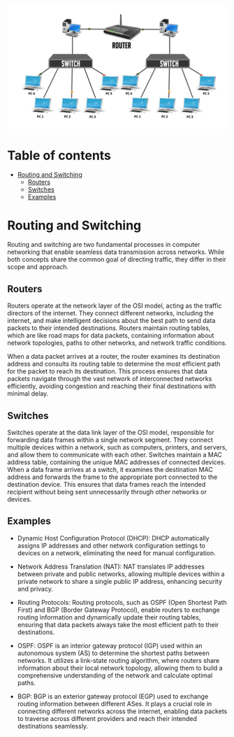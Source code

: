 ![placeholder image](Journey/004/assets/switch_and_router.jpg)

# Table of contents

- [Routing and Switching](#routing-and-switching)
  - [Routers](#routers)
  - [Switches](#switches)
  - [Examples](#examples)
  
# Routing and Switching

Routing and switching are two fundamental processes in computer networking that enable seamless data transmission across networks. While both concepts share the common goal of directing traffic, they differ in their scope and approach.

## Routers

Routers operate at the network layer of the OSI model, acting as the traffic directors of the internet. They connect different networks, including the internet, and make intelligent decisions about the best path to send data packets to their intended destinations. Routers maintain routing tables, which are like road maps for data packets, containing information about network topologies, paths to other networks, and network traffic conditions.

When a data packet arrives at a router, the router examines its destination address and consults its routing table to determine the most efficient path for the packet to reach its destination. This process ensures that data packets navigate through the vast network of interconnected networks efficiently, avoiding congestion and reaching their final destinations with minimal delay.

## Switches

Switches operate at the data link layer of the OSI model, responsible for forwarding data frames within a single network segment. They connect multiple devices within a network, such as computers, printers, and servers, and allow them to communicate with each other. Switches maintain a MAC address table, containing the unique MAC addresses of connected devices. When a data frame arrives at a switch, it examines the destination MAC address and forwards the frame to the appropriate port connected to the destination device. This ensures that data frames reach the intended recipient without being sent unnecessarily through other networks or devices.

## Examples

- Dynamic Host Configuration Protocol (DHCP): DHCP automatically assigns IP addresses and other network configuration settings to devices on a network, eliminating the need for manual configuration.

- Network Address Translation (NAT): NAT translates IP addresses between private and public networks, allowing multiple devices within a private network to share a single public IP address, enhancing security and privacy.

- Routing Protocols: Routing protocols, such as OSPF (Open Shortest Path First) and BGP (Border Gateway Protocol), enable routers to exchange routing information and dynamically update their routing tables, ensuring that data packets always take the most efficient path to their destinations.

- OSPF: OSPF is an interior gateway protocol (IGP) used within an autonomous system (AS) to determine the shortest paths between networks. It utilizes a link-state routing algorithm, where routers share information about their local network topology, allowing them to build a comprehensive understanding of the network and calculate optimal paths.

- BGP: BGP is an exterior gateway protocol (EGP) used to exchange routing information between different ASes. It plays a crucial role in connecting different networks across the internet, enabling data packets to traverse across different providers and reach their intended destinations seamlessly.